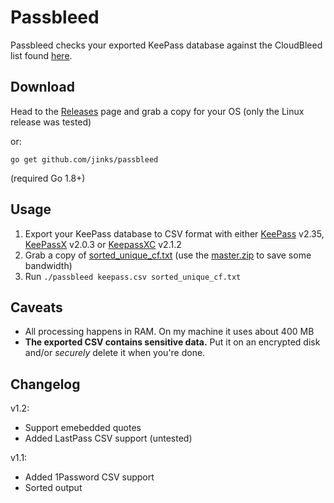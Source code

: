 # Passbleed
Passbleed checks your exported KeePass database against the CloudBleed list
found [here](https://github.com/pirate/sites-using-cloudflare).

## Download
Head to the [Releases](https://github.com/jinks/passbleed/releases) page and grab a copy for your OS (only the Linux release was tested)

or:
```
go get github.com/jinks/passbleed
```
(required Go 1.8+)

## Usage
1. Export your KeePass database to CSV format with either [KeePass](http://keepass.info/) v2.35, [KeePassX](https://www.keepassx.org/) v2.0.3 or [KeepassXC](https://keepassxc.org/) v2.1.2
2. Grab a copy of [sorted\_unique\_cf.txt](https://github.com/pirate/sites-using-cloudflare) (use the [master.zip](https://github.com/pirate/sites-using-cloudflare/archive/master.zip) to save some bandwidth)
3. Run `./passbleed keepass.csv sorted_unique_cf.txt`

## Caveats
* All processing happens in RAM. On my machine it uses about 400 MB
* __The exported CSV contains sensitive data.__ Put it on an encrypted disk and/or _securely_ delete it when you're done.

## Changelog
v1.2:
* Support emebedded quotes
* Added LastPass CSV support (untested)

v1.1:
* Added 1Password CSV support
* Sorted output
